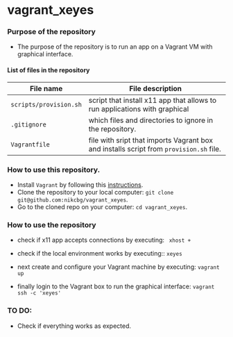 # vagrant_xeyes

### Purpose of the repository 
- The purpose of the repository is to run an app on a Vagrant VM with graphical interface. 

#### List of files in the repository

File name                            | File description 
------------------------------------ | --------------------------------------------------------------
`scripts/provision.sh` | script that install x11 app that allows to run applications with graphical 
`.gitignore` | which files and directories to ignore in the repository.
`Vagrantfile` | file with sript that imports Vagrant box and installs script from `provision.sh` file.

### How to use this repository. 
- Install `Vagrant` by following this [instructions](https://www.vagrantup.com/downloads.html).
- Clone the repository to your local computer: `git clone git@github.com:nikcbg/vagrant_xeyes`.
- Go to the cloned repo on your computer: `cd vagrant_xeyes`.

### How to use the repository 

- check if x11 app accepts connections by executing:
``` xhost +```

- check if the local environment works by executing::
```xeyes```

- next create and configure your Vagrant machine by executing:
```vagrant up```

- finally login to the Vagrant box to run the graphical interface:
```vagrant ssh -c 'xeyes'```

### TO DO: 
- Check if everything works as expected. 
